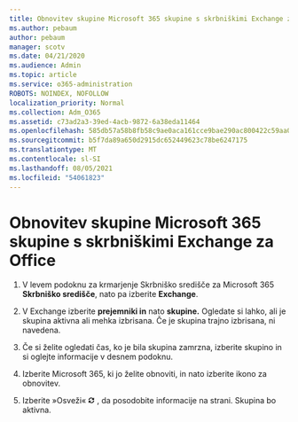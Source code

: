 ```yaml
---
title: Obnovitev skupine Microsoft 365 skupine s skrbniškimi Exchange za Office
ms.author: pebaum
author: pebaum
manager: scotv
ms.date: 04/21/2020
ms.audience: Admin
ms.topic: article
ms.service: o365-administration
ROBOTS: NOINDEX, NOFOLLOW
localization_priority: Normal
ms.collection: Adm_O365
ms.assetid: c73ad2a3-39ed-4acb-9872-6a38eda11464
ms.openlocfilehash: 585db57a58b8fb58c9ae0aca161cce9bae290ac800422c59aa053ee7f19461fd
ms.sourcegitcommit: b5f7da89a650d2915dc652449623c78be6247175
ms.translationtype: MT
ms.contentlocale: sl-SI
ms.lasthandoff: 08/05/2021
ms.locfileid: "54061823"
---
```

# <a name="restore-a-microsoft-365-group-using-the-exchange-admin-center"></a>Obnovitev skupine Microsoft 365 skupine s skrbniškimi Exchange za Office

1. V levem podoknu za krmarjenje Skrbniško središče za Microsoft 365 **Skrbniško središče**, nato pa izberite **Exchange**.
    
2. V Exchange izberite **prejemniki in** nato **skupine.** Ogledate si lahko, ali je skupina aktivna ali mehka izbrisana. Če je skupina trajno izbrisana, ni navedena.
    
3. Če si želite ogledati čas, ko je bila skupina zamrzna, izberite skupino in si oglejte informacije v desnem podoknu.
    
4. Izberite Microsoft 365, ki jo želite obnoviti, in nato izberite ikono za obnovitev.
    
5. Izberite »Osveži« ![Refresh icon](media/6464df90-2a91-4c1f-92a6-9a38c7696ac3.gif) , da posodobite informacije na strani. Skupina bo aktivna. 
    

